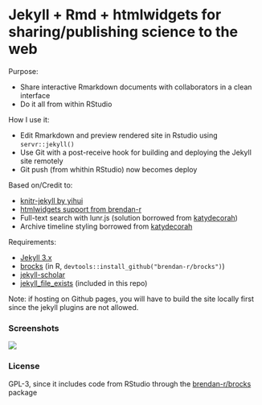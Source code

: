 
# Jekyll + Rmd + htmlwidgets for sharing/publishing science to the web

Purpose:
* Share interactive Rmarkdown documents with collaborators in a clean interface
* Do it all from within RStudio

How I use it:
* Edit Rmarkdown and preview rendered site in Rstudio using `servr::jekyll()`
* Use Git with a post-receive hook for building and deploying the Jekyll site remotely
* Git push (from whithin RStudio) now becomes deploy

Based on/Credit to:
* [knitr-jekyll by yihui](https://github.com/yihui/knitr-jekyll)
* [htmlwidgets support from brendan-r](https://github.com/brendan-r/knitr-jekyll)
* Full-text search with lunr.js (solution borrowed from [katydecorah](https://github.com/katydecorah/katydecorah.github.io))
* Archive timeline styling borrowed from [katydecorah](https://github.com/katydecorah/katydecorah.github.io)

Requirements:
* [Jekyll 3.x](http://jekyllrb.com)
* [brocks](https://github.com/brendan-r/brocks) (in R, `devtools::install_github("brendan-r/brocks")`)
* [jekyll-scholar](https://github.com/inukshuk/jekyll-scholar)
* [jekyll_file_exists](https://github.com/michaelx/jekyll_file_exists) (included in this repo)

Note: if hosting on Github pages, you will have to build the site locally first since the jekyll plugins are not allowed.

### Screenshots

![](screens/screen_2016-03-01_22-46-37.png)

### License 
GPL-3, since it includes code from RStudio through the [brendan-r/brocks](https://github.com/brendan-r/brocks) package
